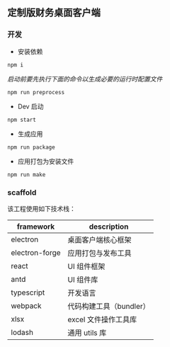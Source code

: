 ## 定制版财务桌面客户端

### 开发

* 安装依赖
```
npm i
```

*启动前要先执行下面的命令以生成必要的运行时配置文件*
```
npm run preprocess
```


* Dev 启动
```
npm start
```
* 生成应用
```
npm run package
```
* 应用打包为安装文件
```
npm run make
```

### scaffold

该工程使用如下技术栈：

| framework | description |
| ---- | ---- |
| electron | 桌面客户端核心框架 |
| electron-forge | 应用打包与发布工具 |
| react | UI 组件框架 |
| antd | UI 组件库 |
| typescript | 开发语言 |
| webpack | 代码构建工具（bundler） |
| xlsx | excel 文件操作工具库 |
| lodash | 通用 utils 库 |